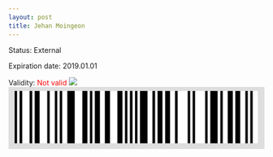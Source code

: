 ```yaml
---
layout: post
title: Jehan Moingeon
---
```


Status: External

Expiration date: 2019.01.01

Validity: <font color="red"> Not valid</font> 
![](/members/img/Jehan_Moingeon.png)
![](/members/img/bar.png)
